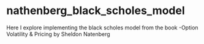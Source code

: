 # nathenberg_black_scholes_model
Here I explore implementing the black scholes model from the book -Option Volatility &amp; Pricing by Sheldon Natenberg
